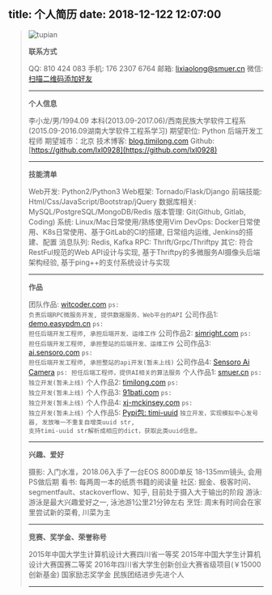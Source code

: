 title: 个人简历
date: 2018-12-122 12:07:00
---

<blockquote class="blockquote-center">

![tupian](http://qiniucdn.timilong.com/face1.jpg)

<b>联系方式</b>

QQ: 810 424 083
手机: 176 2307 6764
邮箱: lixiaolong@smuer.cn
微信: [扫描二维码添加好友](http://qiniucdn.timilong.com/wechat_timilong.jpg)

---

<b>个人信息</b>

李小龙/男/1994.09
本科(2013.09-2017.06)/西南民族大学软件工程系(2015.09-2016.09湖南大学软件工程系学习)
期望职位: Python 后端开发工程师
期望城市：北京
技术博客: [blog.timilong.com](http://blog.timilong.com)
Github: [https://github.com/lxl0928](https://github.com/lxl0928)

---

<b>技能清单</b>

Web开发: Python2/Python3
Web框架: Tornado/Flask/Django
前端技能: Html/Css/JavaScript/Bootstrap/jQuery
数据库相关: MySQL/PostgreSQL/MongoDB/Redis
版本管理: Git(Github, Gitlab, Coding)
系统: Linux/Mac日常使用/熟练使用Vim
DevOps:  Docker日常使用、K8s日常使用、基于GitLab的CI的搭建, 日常组内运维, Jenkins的搭建、配置
消息队列:  Redis, Kafka
RPC: Thrift/Grpc/Thriftpy
其它: 符合RestFul规范的Web API设计与实现, 基于Thriftpy的多微服务AI摄像头后端架构经验, 基于ping++的支付系统设计与实现

---

<b>作品</b>

团队作品: [witcoder.com](http://witcoder.com)  <code>ps: 负责后端RPC微服务开发, 提供数据服务、Web平台的API</code>
公司作品1: [demo.easypdm.cn](http://demo.easypdm.cn)  <code>ps: 担任后端开发工程师, 承担后端开发、运维工作</code>
公司作品2: [simright.com](https://www.simright.com)   <code>ps: 担任后端开发工程师, 承担整站的后端开发、运维工作</code>
公司作品3: [ai.sensoro.com](https://ai.sensoro.com)   <code>ps: 担任后端开发工程师, 承担整站的api开发(暂未上线)</code>
公司作品4: [Sensoro Ai Camera](https://www.sensoro.com/zh/intelligent.html)   <code>ps: 担任后端工程师，提供AI相关的算法服务</code>
个人作品1: [smuer.cn](https://www.smuer.cn)  <code>ps: 独立开发(暂未上线)</code>
个人作品2: [timilong.com](https://www.timilong.com)  <code>ps: 独立开发(暂未上线)</code>
个人作品3: [91bati.com](https://www.91bati.com)  <code>ps: 独立开发(暂未上线)</code>
个人作品4: [xj-mckinsey.com](https://www.xj-mckinsey.com)  <code>ps: 独立开发(暂未上线)</code>
个人作品5: [Pypi包: timi-uuid](https://pypi.org/project/timi-uuid/) <code>独立开发，实现模拟中心发号器, 发放唯一不重复自增类uuid str, 支持timi-uuid str解析成相应的dict，获取此类uuid信息。</code>

---

<b>兴趣、爱好</b>

摄影: 入门水准，2018.06入手了一台EOS 800D单反 18-135mm镜头, 会用PS做后期
看书: 每两周一本的纸质书籍的阅读量
社区: 掘金、极客时间、segmentfault、stackoverflow、知乎, 目前处于摄入大于输出的阶段
游泳: 游泳是最大兴趣爱好之一, 泳池游1公里21分钟左右
烹饪: 周末有时间会在家里尝试新的菜肴, 川菜为主

---

<b>竞赛、奖学金、荣誉称号</b>

2015年中国大学生计算机设计大赛四川省一等奖
2015年中国大学生计算机设计大赛国赛二等奖
2016年四川省大学生创新创业大赛省级项目(￥15000创新基金)
国家励志奖学金
民族团结进步先进个人

---

</blockquote>
